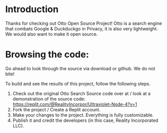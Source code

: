 # Introduction
Thanks for checking out Otto Open Source Project! Otto is a search engine that combats Google & Duckduckgo in Privacy, it is also very lightweight. We would also want to make it open source.


# Browsing the code:
Go ahead to look through the source via download or github. We do not bite!


To build and see the results of this project, follow the following steps.
1. Check out the original Otto Search Source code over at / look at a demonstration of the source code: https://replit.com/@RealityIncorpor/Ultraviolet-Node-4?v=1
2. Fork the project / Create a Replit account.
3. Make your changes to the project. Everything is fully customizable.
4. Publish it and credit the developers (in this case, Reality Incorporated LLC).
